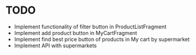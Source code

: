 # TODO

- Implement functionality of filter button in ProductListFragment
- Implement add product button in MyCartFragment
- Implement find best price button of products in My cart by supermarket
- Implement API with supermarkets
